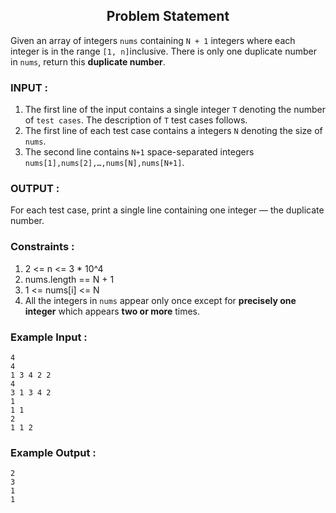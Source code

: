 <h2 align = "center"> Problem Statement </h1>

Given an array of integers `nums` containing `N + 1` integers where each integer is in the range `[1, n]`inclusive.
There is only one duplicate number in `nums`, return this <b>duplicate number</b>.


### INPUT :
1. The first line of the input contains a single integer `T` denoting the number of `test cases`. The description of `T` test cases follows.
2. The first line of each test case contains a integers `N` denoting the size of `nums`.
3. The second line contains `N+1` space-separated integers `nums[1],nums[2],…,nums[N],nums[N+1]`.

### OUTPUT :
  For each test case, print a single line containing one integer ― the duplicate number.

### Constraints :
1. 2 <= n <= 3 * 10^4
2. nums.length == N + 1
3. 1 <= nums[i] <= N
4. All the integers in `nums` appear only once except for <b>precisely one integer</b> which appears <b>two or more</b> times.

### Example Input :

```
4
4
1 3 4 2 2
4
3 1 3 4 2
1
1 1
2
1 1 2
```

### Example Output :
```
2
3
1
1
```
